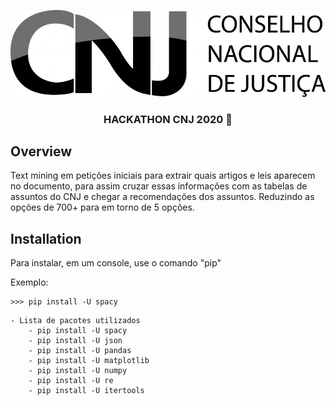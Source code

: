 <p align="center">
  <img src="images/logo-cnj.jpg" alt="Unform" />
</p>

<h3 align="center">
  HACKATHON CNJ 2020 🚀
</h3>

## Overview

Text mining em petições iniciais para extrair quais artigos e leis aparecem no documento, para assim cruzar essas informações com as tabelas de assuntos do CNJ e chegar a recomendações dos assuntos. Reduzindo as opções de 700+ para em torno de 5 opções. 


## Installation
Para instalar, em um console, use o comando "pip"

Exemplo:
```
>>> pip install -U spacy
```

    - Lista de pacotes utilizados
        - pip install -U spacy
        - pip install -U json
        - pip install -U pandas
        - pip install -U matplotlib
        - pip install -U numpy
        - pip install -U re
        - pip install -U itertools


